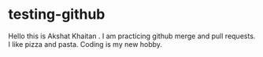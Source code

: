 # testing-github

Hello this is Akshat Khaitan . 
I am practicing github merge and pull requests.
I like pizza and pasta. 
Coding is my new hobby.
